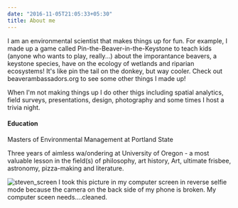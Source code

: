 ```yaml
---
date: "2016-11-05T21:05:33+05:30"
title: About me
---
```



I am an environmental scientist that makes things up for fun. For example, I made up a game called Pin-the-Beaver-in-the-Keystone to teach kids (anyone who wants to play, really...) about the imporantance beavers, a keystone species, have on the ecology of wetlands and riparian ecosystems! It's like pin the tail on the donkey, but way cooler. Check out beaverambassadors.org to see some other things I made up!

When I'm not making things up I do other thigs including spatial analytics, field surveys, presentations, design, photography and some times I host a trivia night.

#### Education

Masters of Environmental Management at Portland State

Three years of aimless wa/ondering at University of Oregon - a most valuable lesson in the field(s) of philosophy, art history, Art, ultimate frisbee, astronomy, pizza-making and literature.


![steven_screen](/img/steven6.jpg)
I took this picture in my computer screen in reverse selfie mode because the camera on the back side of my phone is broken. My computer sceen needs....cleaned.
